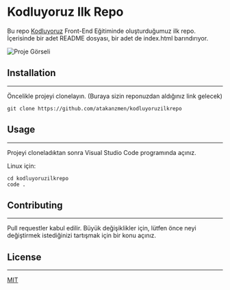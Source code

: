 # Kodluyoruz Ilk Repo

Bu repo [Kodluyoruz](https://www.kodluyoruz.org/) Front-End Eğitiminde oluşturduğumuz ilk repo. İçerisinde bir adet README dosyası, bir adet de index.html barındırıyor.

![Proje Görseli](https://i.ibb.co/d4c1nss/Ekran-g-r-nt-s-2021-08-31-162423.png)

## Installation

***

Öncelikle projeyi clonelayın. (Buraya sizin reponuzdan aldığınız link gelecek)

```
git clone https://github.com/atakanzmen/kodluyoruzilkrepo
```

## Usage

***

Projeyi cloneladıktan sonra Visual Studio Code programında açınız.

Linux için:

```
cd kodluyoruzilkrepo
code .
```

## Contributing

***

Pull requestler kabul edilir. Büyük değişiklikler için, lütfen önce neyi değiştirmek istediğinizi tartışmak için bir konu açınız.

## License

***

[MIT](https://choosealicense.com/licenses/mit/)